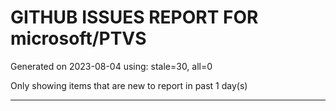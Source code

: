 
# GITHUB ISSUES REPORT FOR microsoft/PTVS


Generated on 2023-08-04 using: stale=30, all=0


Only showing items that are new to report in past 1 day(s)


---
